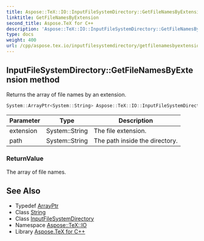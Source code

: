```yaml
---
title: Aspose::TeX::IO::InputFileSystemDirectory::GetFileNamesByExtension method
linktitle: GetFileNamesByExtension
second_title: Aspose.TeX for C++
description: 'Aspose::TeX::IO::InputFileSystemDirectory::GetFileNamesByExtension method. Returns the array of file names by an extension in C++.'
type: docs
weight: 400
url: /cpp/aspose.tex.io/inputfilesystemdirectory/getfilenamesbyextension/
---
```

## InputFileSystemDirectory::GetFileNamesByExtension method


Returns the array of file names by an extension.

```cpp
System::ArrayPtr<System::String> Aspose::TeX::IO::InputFileSystemDirectory::GetFileNamesByExtension(System::String extension, System::String path=nullptr) override
```


| Parameter | Type | Description |
| --- | --- | --- |
| extension | System::String | The file extension. |
| path | System::String | The path inside the directory. |

### ReturnValue

The array of file names.

## See Also

* Typedef [ArrayPtr](../../../system/arrayptr/)
* Class [String](../../../system/string/)
* Class [InputFileSystemDirectory](../)
* Namespace [Aspose::TeX::IO](../../)
* Library [Aspose.TeX for C++](../../../)
